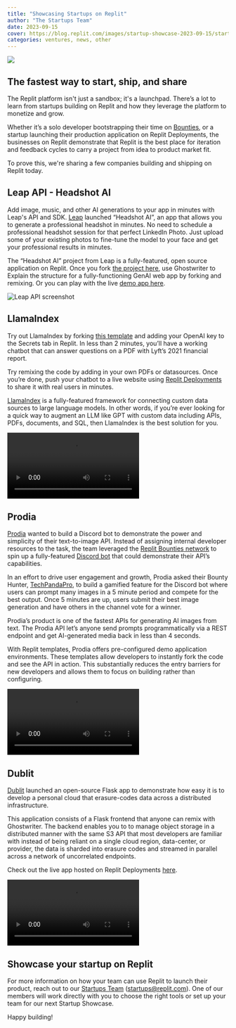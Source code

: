 ```yaml
---
title: "Showcasing Startups on Replit"
author: "The Startups Team"
date: 2023-09-15
cover: https://blog.replit.com/images/startup-showcase-2023-09-15/startup-showcase-2023_09_15-cover.jpg
categories: ventures, news, other
---
```


![](https://blog.replit.com/images/startup-showcase-2023-09-15/startup-showcase-2023_09_15-cover.jpg)

## The fastest way to start, ship, and share

The Replit platform isn't just a sandbox; it's a launchpad. There’s a lot to learn from startups building on Replit and how they leverage the platform to monetize and grow.

Whether it’s a solo developer bootstrapping their time on [Bounties](https://replit.com/bounties?utm_source=blog&utm_campaign=startup_showcase-2023-09-15), or a startup launching their production application on Replit Deployments, the businesses on Replit demonstrate that Replit is the best place for iteration and feedback cycles to carry a project from idea to product market fit.

To prove this, we're sharing a few companies building and shipping on Replit today.

## Leap API - Headshot AI

Add image, music, and other AI generations to your app in minutes with Leap's API and SDK.
[Leap](https://replit.com/@leap-ai/) launched “Headshot AI”, an app that allows you to generate a professional headshot in minutes. No need to schedule a professional headshot session for that perfect LinkedIn Photo. Just upload some of your existing photos to fine-tune the model to your face and get your professional results in minutes.

The “Headshot AI” project from Leap is a fully-featured, open source application on Replit. Once you fork [the project here](https://replit.com/@leap-ai/Headshot-AI-Professional-Headshots-with-Leap-AI?v=1?utm_source=blog&utm_campaign=startup_showcase-2023-09-15), use Ghostwriter to Explain the structure for a fully-functioning GenAI web app by forking and remixing. Or you can play with the live [demo app here](https://headshots-starter.replit.app/).

![Leap API screenshot](https://blog.replit.com/images/startup-showcase-2023-09-15/Leap-Headshot-AI.jpg)

## LlamaIndex

Try out LlamaIndex by forking [this template](https://replit.com/@LlamaIndex/LlamaIndex-QandA-Question-Answering-System#README.md?utm_source=blog&utm_campaign=startup_showcase-2023-09-15) and adding your OpenAI key to the Secrets tab in Replit. In less than 2 minutes, you’ll have a working chatbot that can answer questions on a PDF with Lyft’s 2021 financial report.


Try remixing the code by adding in your own PDFs or datasources. Once you’re done, push your chatbot to a live website using [Replit Deployments](https://replit.com/deployments?utm_source=blog&utm_campaign=startup_showcase_2023_09_13) to share it with real users in minutes.

[LlamaIndex](https://www.llamaindex.ai/) is a fully-featured framework for connecting custom data sources to large language models. In other words, if you’re ever looking for a quick way to augment an LLM like GPT with custom data including APIs, PDFs, documents, and SQL, then LlamaIndex is the best solution for you.

![LlamaIndex Demo](https://blog.replit.com/images/startup-showcase-2023-09-15/LlamaIndex-Demo.mp4)

## Prodia

[Prodia](https://prodia.com/) wanted to build a Discord bot to demonstrate the power and simplicity of their text-to-image API. Instead of assigning internal developer resources to the task, the team leveraged the [Replit Bounties network](https://replit.com/bounties?utm_source=blog&utm_campaign=startup_showcase-2023-09-15) to spin up a fully-featured [Discord bot](https://replit.com/@Prodia/AI-Discord-Bot#README.md) that could demonstrate their API’s capabilities.

In an effort to drive user engagement and growth, Prodia asked their Bounty Hunter, [TechPandaPro](https://replit.com/@techpandapro), to build a gamified feature for the Discord bot where users can prompt many images in a 5 minute period and compete for the best output. Once 5 minutes are up, users submit their best image generation and have others in the channel vote for a winner.

Prodia’s product is one of the fastest APIs for generating AI images from text. The Prodia API let’s anyone send prompts programmatically via a REST endpoint and get AI-generated media back in less than 4 seconds.

With Replit templates, Prodia offers pre-configured demo application environments. These templates allow developers to instantly fork the code and see the API in action. This substantially reduces the entry barriers for new developers and allows them to focus on building rather than configuring.

![Prodia Demo](https://blog.replit.com/images/startup-showcase-2023-09-15/Prodia-Demo.mp4)

## Dublit

[Dublit](https://dublit.org/) launched an open-source Flask app to demonstrate how easy it is to develop a personal cloud that erasure-codes data across a distributed infrastructure.

This application consists of a Flask frontend that anyone can remix with Ghostwriter.  The backend enables you to  to manage object storage in a distributed manner with the same S3 API that most developers are familiar with instead of being reliant on a single cloud region, data-center, or provider, the data is sharded into erasure codes and streamed in parallel across a network of uncorrelated endpoints.

Check out the live app hosted on Replit Deployments [here](https://storjdemo.replit.app/).

![Dublit Demo](https://blog.replit.com/images/startup-showcase-2023-09-15/Dublit-Demo.mp4)

## Showcase your startup on Replit
For more information on how your team can use Replit to launch their product, reach out to our [Startups Team](mailto:startups@replit.com) (startups@replit.com). One of our members will work directly with you to choose the right tools or set up your team for our next Startup Showcase.

Happy building!

